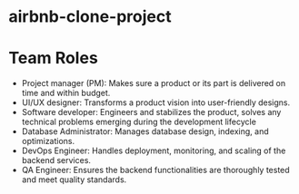 # airbnb-clone-project
# Team Roles
- Project manager (PM): Makes sure a product or its part is delivered on time and within budget.
- UI/UX designer: Transforms a product vision into user-friendly designs.
- Software developer: Engineers and stabilizes the product, solves any technical problems emerging during the development lifecycle
- Database Administrator: Manages database design, indexing, and optimizations.
- DevOps Engineer: Handles deployment, monitoring, and scaling of the backend services.
- QA Engineer: Ensures the backend functionalities are thoroughly tested and meet quality standards.
